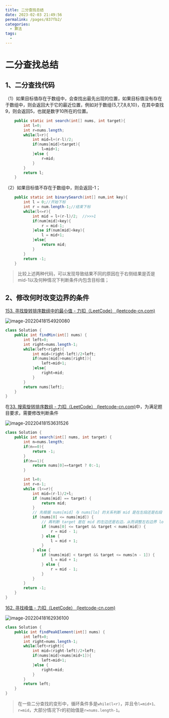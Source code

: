 ```yaml
---
title: 二分查找总结
date: 2023-02-03 21:49:56
permalink: /pages/837fb2/
categories:
  - 算法
tags:
  - 
---
```

# 二分查找总结

## 1、二分查找代码

（1）如果目标值存在于数组中，会查找出最先出现的位置，如果目标值没有存在于数组中，则会返回大于它的最近位置，例如对于数组{5,7,7,8,8,10}，在其中查找9，则会返回5，也就是数字10所在的位置。

```java
	public static int search(int[] nums, int target){
        int l=0;
        int r=nums.length;
        while(l<r){
            int mid=l+(r-l)/2;
            if(nums[mid]<target){
                l=mid+1;
            }else {
                r=mid;
            }
        }
        return l;
    }
```

（2）如果目标值不存在于数组中，则会返回-1；

```java
	public static int binarySearch(int[] num,int key){
        int l = 0;//开始下标
        int r = num.length-1;//结束下标
        while(l<=r){
            int mid = l+(r-l)/2;  //>>>1
            if(num[mid]>key){
                r = mid-1;
            }else if(num[mid]<key){
                l = mid+1;
            }else{
                return mid;
            }
        }
        return -1;
    }
```

> 比较上述两种代码，可以发现导致结果不同的原因在于右侧结果是否是mid-1以及何种情况下判断条件内包含目标值；

## 2、修改何时改变边界的条件

[153. 寻找旋转排序数组中的最小值 - 力扣（LeetCode） (leetcode-cn.com)](https://leetcode-cn.com/problems/find-minimum-in-rotated-sorted-array/)

![image-20220418154920080](https://typora001-zc.oss-cn-chengdu.aliyuncs.com/typoraImg/image-20220418154920080.png)

```java
class Solution {
    public int findMin(int[] nums) {
        int left=0;
        int right=nums.length-1;
        while(left<right){
            int mid=(right-left)/2+left;
            if(nums[mid]>nums[right]){
                left=mid+1;
            }else{
                right=mid;
            }
        }
        return nums[left];
    }
}
```

在[33. 搜索旋转排序数组 - 力扣（LeetCode） (leetcode-cn.com)](https://leetcode-cn.com/problems/search-in-rotated-sorted-array/)中，为满足题目要求，需要修改判断条件

![image-20220418153631526](https://typora001-zc.oss-cn-chengdu.aliyuncs.com/typoraImg/image-20220418153631526.png)

```java
class Solution {
    public int search(int[] nums, int target) {
        int n=nums.length;
        if(n==0){
            return -1;
        }
        if(n==1){
            return nums[0]==target ? 0:-1;
        }

        int l=0;
        int r=n-1;
        while (l<=r){
            int mid=(r-l)/2+l;
            if (nums[mid] == target) {
                return mid;
            }
            // 先根据 nums[mid] 与 nums[lo] 的关系判断 mid 是在左段还是右段 
            if (nums[0] <= nums[mid]) {
                // 再判断 target 是在 mid 的左边还是右边，从而调整左右边界 lo 和 hi
                if (nums[0] <= target && target < nums[mid]) {
                    r = mid - 1;
                } else {
                    l = mid + 1;
                }
            } else {
                if (nums[mid] < target && target <= nums[n - 1]) {
                    l = mid + 1;
                } else {
                    r = mid - 1;
                }
            }
        }
        return -1;
    }
}
```

[162. 寻找峰值 - 力扣（LeetCode） (leetcode-cn.com)](https://leetcode-cn.com/problems/find-peak-element/)

![image-20220418162936100](https://typora001-zc.oss-cn-chengdu.aliyuncs.com/typoraImg/image-20220418162936100.png)

```java
class Solution {
    public int findPeakElement(int[] nums) {
        int left=0;
        int right=nums.length-1;
        while(left<right){
            int mid=(right-left)/2+left;
            if(nums[mid]<nums[mid+1]){
                left=mid+1;
            }else {
                right=mid;
            }
        }
        return left;
    }
}
```

> 在一些二分查找的变形中，循环条件多是`while(l<r)`，并且令`l=mid+1、r=mid`，大部分情况下r的初始值是`r=nums.length-1`。

